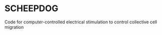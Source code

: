 # SCHEEPDOG
Code for computer-controlled electrical stimulation to control collective cell migration
